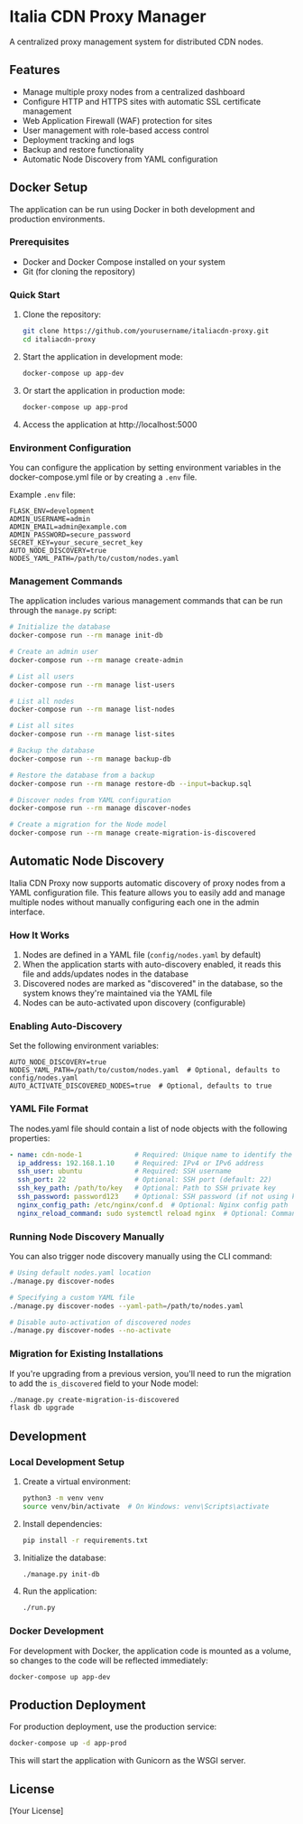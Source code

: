 # Italia CDN Proxy Manager

A centralized proxy management system for distributed CDN nodes.

## Features

- Manage multiple proxy nodes from a centralized dashboard
- Configure HTTP and HTTPS sites with automatic SSL certificate management
- Web Application Firewall (WAF) protection for sites
- User management with role-based access control
- Deployment tracking and logs
- Backup and restore functionality
- Automatic Node Discovery from YAML configuration

## Docker Setup

The application can be run using Docker in both development and production environments.

### Prerequisites

- Docker and Docker Compose installed on your system
- Git (for cloning the repository)

### Quick Start

1. Clone the repository:
   ```bash
   git clone https://github.com/yourusername/italiacdn-proxy.git
   cd italiacdn-proxy
   ```

2. Start the application in development mode:
   ```bash
   docker-compose up app-dev
   ```

3. Or start the application in production mode:
   ```bash
   docker-compose up app-prod
   ```

4. Access the application at http://localhost:5000

### Environment Configuration

You can configure the application by setting environment variables in the docker-compose.yml file or by creating a `.env` file.

Example `.env` file:
```
FLASK_ENV=development
ADMIN_USERNAME=admin
ADMIN_EMAIL=admin@example.com
ADMIN_PASSWORD=secure_password
SECRET_KEY=your_secure_secret_key
AUTO_NODE_DISCOVERY=true
NODES_YAML_PATH=/path/to/custom/nodes.yaml
```

### Management Commands

The application includes various management commands that can be run through the `manage.py` script:

```bash
# Initialize the database
docker-compose run --rm manage init-db

# Create an admin user
docker-compose run --rm manage create-admin

# List all users
docker-compose run --rm manage list-users

# List all nodes
docker-compose run --rm manage list-nodes

# List all sites
docker-compose run --rm manage list-sites

# Backup the database
docker-compose run --rm manage backup-db

# Restore the database from a backup
docker-compose run --rm manage restore-db --input=backup.sql

# Discover nodes from YAML configuration
docker-compose run --rm manage discover-nodes

# Create a migration for the Node model
docker-compose run --rm manage create-migration-is-discovered
```

## Automatic Node Discovery

Italia CDN Proxy now supports automatic discovery of proxy nodes from a YAML configuration file. This feature allows you to easily add and manage multiple nodes without manually configuring each one in the admin interface.

### How It Works

1. Nodes are defined in a YAML file (`config/nodes.yaml` by default)
2. When the application starts with auto-discovery enabled, it reads this file and adds/updates nodes in the database
3. Discovered nodes are marked as "discovered" in the database, so the system knows they're maintained via the YAML file
4. Nodes can be auto-activated upon discovery (configurable)

### Enabling Auto-Discovery

Set the following environment variables:

```
AUTO_NODE_DISCOVERY=true
NODES_YAML_PATH=/path/to/custom/nodes.yaml  # Optional, defaults to config/nodes.yaml
AUTO_ACTIVATE_DISCOVERED_NODES=true  # Optional, defaults to true
```

### YAML File Format

The nodes.yaml file should contain a list of node objects with the following properties:

```yaml
- name: cdn-node-1             # Required: Unique name to identify the node
  ip_address: 192.168.1.10     # Required: IPv4 or IPv6 address
  ssh_user: ubuntu             # Required: SSH username
  ssh_port: 22                 # Optional: SSH port (default: 22)
  ssh_key_path: /path/to/key   # Optional: Path to SSH private key
  ssh_password: password123    # Optional: SSH password (if not using key)
  nginx_config_path: /etc/nginx/conf.d  # Optional: Nginx config path
  nginx_reload_command: sudo systemctl reload nginx  # Optional: Command to reload Nginx
```

### Running Node Discovery Manually

You can also trigger node discovery manually using the CLI command:

```bash
# Using default nodes.yaml location
./manage.py discover-nodes

# Specifying a custom YAML file
./manage.py discover-nodes --yaml-path=/path/to/nodes.yaml

# Disable auto-activation of discovered nodes
./manage.py discover-nodes --no-activate
```

### Migration for Existing Installations

If you're upgrading from a previous version, you'll need to run the migration to add the `is_discovered` field to your Node model:

```bash
./manage.py create-migration-is-discovered
flask db upgrade
```

## Development

### Local Development Setup

1. Create a virtual environment:
   ```bash
   python3 -m venv venv
   source venv/bin/activate  # On Windows: venv\Scripts\activate
   ```

2. Install dependencies:
   ```bash
   pip install -r requirements.txt
   ```

3. Initialize the database:
   ```bash
   ./manage.py init-db
   ```

4. Run the application:
   ```bash
   ./run.py
   ```

### Docker Development

For development with Docker, the application code is mounted as a volume, so changes to the code will be reflected immediately:

```bash
docker-compose up app-dev
```

## Production Deployment

For production deployment, use the production service:

```bash
docker-compose up -d app-prod
```

This will start the application with Gunicorn as the WSGI server.

## License

[Your License]